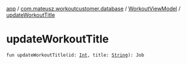 [app](../../index.md) / [com.mateusz.workoutcustomer.database](../index.md) / [WorkoutViewModel](index.md) / [updateWorkoutTitle](./update-workout-title.md)

# updateWorkoutTitle

`fun updateWorkoutTitle(id: `[`Int`](https://kotlinlang.org/api/latest/jvm/stdlib/kotlin/-int/index.html)`, title: `[`String`](https://kotlinlang.org/api/latest/jvm/stdlib/kotlin/-string/index.html)`): Job`